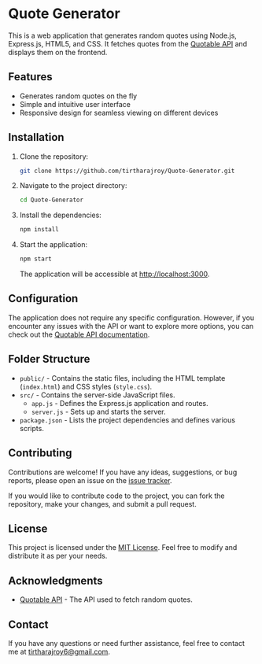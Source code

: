 # Quote Generator

This is a web application that generates random quotes using Node.js, Express.js, HTML5, and CSS. It fetches quotes from the [Quotable API](https://quotable.io/) and displays them on the frontend.

## Features

- Generates random quotes on the fly
- Simple and intuitive user interface
- Responsive design for seamless viewing on different devices

## Installation

1. Clone the repository:

   ```bash
   git clone https://github.com/tirtharajroy/Quote-Generator.git
   ```

2. Navigate to the project directory:

   ```bash
   cd Quote-Generator
   ```

3. Install the dependencies:

   ```bash
   npm install
   ```

4. Start the application:

   ```bash
   npm start
   ```

   The application will be accessible at [http://localhost:3000](http://localhost:3000).

## Configuration

The application does not require any specific configuration. However, if you encounter any issues with the API or want to explore more options, you can check out the [Quotable API documentation](https://github.com/lukePeavey/quotable).

## Folder Structure

- `public/` - Contains the static files, including the HTML template (`index.html`) and CSS styles (`style.css`).
- `src/` - Contains the server-side JavaScript files.
  - `app.js` - Defines the Express.js application and routes.
  - `server.js` - Sets up and starts the server.
- `package.json` - Lists the project dependencies and defines various scripts.

## Contributing

Contributions are welcome! If you have any ideas, suggestions, or bug reports, please open an issue on the [issue tracker](https://github.com/tirtharajroy/Quote-Generator/issues).

If you would like to contribute code to the project, you can fork the repository, make your changes, and submit a pull request.

## License

This project is licensed under the [MIT License](LICENSE). Feel free to modify and distribute it as per your needs.

## Acknowledgments

- [Quotable API](https://quotable.io/) - The API used to fetch random quotes.

## Contact

If you have any questions or need further assistance, feel free to contact me at [tirtharajroy6@gmail.com](mailto:tirtharajroy6@gmail.com).
